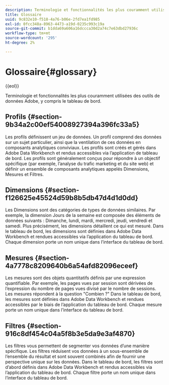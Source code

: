 ```yaml
---
description: Terminologie et fonctionnalités les plus couramment utilisées des outils de données Adobe, y compris le tableau de bord.
title: Glossaire
uuid: 9c832e10-f518-4a76-b06e-2fd7ea1fd985
exl-id: 0fcc348a-8963-4473-a19d-0235c993c19a
source-git-commit: b1dda69a606a16dccca30d2a74c7e63dbd27936c
workflow-type: tm+mt
source-wordcount: '295'
ht-degree: 2%

---
```


# Glossaire{#glossary}

{{eol}}

Terminologie et fonctionnalités les plus couramment utilisées des outils de données Adobe, y compris le tableau de bord.

## Profils {#section-9b34a2c00ef54008927394a396fc33a5}

Les profils définissent un jeu de données. Un profil comprend des données sur un sujet particulier, ainsi que la ventilation de ces données en composants analytiques conviviaux. Les profils sont créés et gérés dans Adobe Data Workbench et rendus accessibles via l’application de tableau de bord. Les profils sont généralement conçus pour répondre à un objectif spécifique (par exemple, l’analyse du trafic marketing et du site web) et définir un ensemble de composants analytiques appelés Dimensions, Mesures et Filtres.

## Dimensions {#section-f126625e45524d59b8b5db47d4d1d0dd}

Les Dimensions sont des catégories de types de données similaires. Par exemple, la dimension Jours de la semaine est composée des éléments de données suivants : Dimanche, lundi, mardi, mercredi, jeudi, vendredi et samedi. Plus précisément, les dimensions détaillent ce qui est mesuré. Dans le tableau de bord, les dimensions sont définies dans Adobe Data Workbench et rendues accessibles via l’application du tableau de bord. Chaque dimension porte un nom unique dans l’interface du tableau de bord.

## Mesures {#section-4a7778c8209640b6a54afd82096eceef}

Les mesures sont des objets quantitatifs définis par une expression quantifiable. Par exemple, les pages vues par session sont dérivées de l’expression du nombre de pages vues divisé par le nombre de sessions. Les mesures répondent à la question &quot;Combien ?&quot; Dans le tableau de bord, les mesures sont définies dans Adobe Data Workbench et rendues accessibles par le biais de l’application du tableau de bord. Chaque mesure porte un nom unique dans l’interface du tableau de bord.

## Filtres {#section-916c8df454c04a5f8b3e5da9e3af4870}

Les filtres vous permettent de segmenter vos données d’une manière spécifique. Les filtres réduisent vos données à un sous-ensemble de l’ensemble du résultat et sont souvent combinés afin de fournir une perspective unique sur les données. Dans le tableau de bord, les filtres sont d’abord définis dans Adobe Data Workbench et rendus accessibles via l’application du tableau de bord. Chaque filtre porte un nom unique dans l’interface du tableau de bord.
